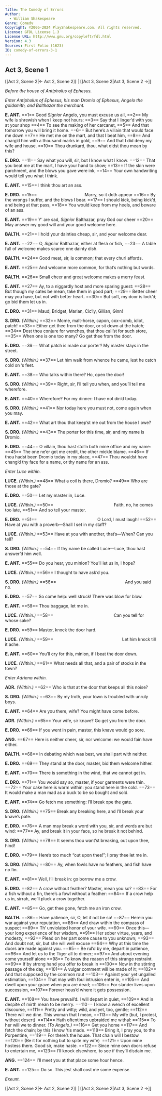 ```yaml
---
Title: The Comedy of Errors
Author: 
  - William Shakespeare
Genre: Comedy
Copyright: ©2005-2024 PlayShakespeare.com. All rights reserved.
License: GFDL License 1.3
License URL: http://www.gnu.org/copyleft/fdl.html
Version: 4.3
Sources: First Folio (1623)
ID: comedy-of-errors-3-1
---
```


## Act 3, Scene 1
[[Act 2, Scene 2|← Act 2, Scene 2]] | [[Act 3, Scene 2|Act 3, Scene 2 →]]

*Before the house of Antipholus of Ephesus.*

*Enter Antipholus of Ephesus, his man Dromio of Ephesus, Angelo the goldsmith, and Balthazar the merchant.*

**E. ANT.**
==1== Good *Signior* Angelo, you must excuse us all,
==2== My wife is shrewish when I keep not hours:
==3== Say that I linger’d with you at your shop
==4== To see the making of her carcanet,
==5== And that tomorrow you will bring it home.
==6== But here’s a villain that would face me down
==7== He met me on the mart, and that I beat him,
==8== And charg’d him with a thousand marks in gold,
==9== And that I did deny my wife and house.
==10== Thou drunkard, thou, what didst thou mean by this?

**E. DRO.**
==11== Say what you will, sir, but I know what I know:
==12== That you beat me at the mart, I have your hand to show;
==13== If the skin were parchment, and the blows you gave were ink,
==14== Your own handwriting would tell you what I think.

**E. ANT.**
==15== I think thou art an ass.

**E. DRO.**
==15==            Marry, so it doth appear
==16== By the wrongs I suffer, and the blows I bear.
==17== I should kick, being kick’d, and being at that pass,
==18== You would keep from my heels, and beware of an ass.

**E. ANT.**
==19== Y’ are sad, *Signior* Balthazar, pray God our cheer
==20== May answer my good will and your good welcome here.

**BALTH.**
==21== I hold your dainties cheap, sir, and your welcome dear.

**E. ANT.**
==22== O, *Signior* Balthazar, either at flesh or fish,
==23== A table full of welcome makes scarce one dainty dish.

**BALTH.**
==24== Good meat, sir, is common; that every churl affords.

**E. ANT.**
==25== And welcome more common, for that’s nothing but words.

**BALTH.**
==26== Small cheer and great welcome makes a merry feast.

**E. ANT.**
==27== Ay, to a niggardly host and more sparing guest:
==28== But though my cates be mean, take them in good part;
==29== Better cheer may you have, but not with better heart.
==30== But soft, my door is lock’d; go bid them let us in.

**E. DRO.**
==31== Maud, Bridget, Marian, Cic’ly, Gillian, Ginn!

**S. DRO.**
*(Within.)*
==32== Mome, malt-horse, capon, cox-comb, idiot, patch!
==33== Either get thee from the door, or sit down at the hatch;
==34== Dost thou conjure for wenches, that thou call’st for such store,
==35== When one is one too many? Go get thee from the door.

**E. DRO.**
==36== What patch is made our porter? My master stays in the street.

**S. DRO.**
*(Within.)*
==37== Let him walk from whence he came, lest he catch cold on ’s feet.

**E. ANT.**
==38== Who talks within there? Ho, open the door!

**S. DRO.**
*(Within.)*
==39== Right, sir, I’ll tell you when, and you’ll tell me wherefore.

**E. ANT.**
==40== Wherefore? For my dinner: I have not din’d today.

**S. DRO.**
*(Within.)*
==41== Nor today here you must not, come again when you may.

**E. ANT.**
==42== What art thou that keep’st me out from the house I owe?

**S. DRO.**
*(Within.)*
==43== The porter for this time, sir, and my name is Dromio.

**E. DRO.**
==44== O villain, thou hast stol’n both mine office and my name:
==45== The one ne’er got me credit, the other mickle blame.
==46== If thou hadst been Dromio today in my place,
==47== Thou wouldst have chang’d thy face for a name, or thy name for an ass.

*Enter Luce within.*

**LUCE.**
*(Within.)*
==48== What a coil is there, Dromio?
==49== Who are those at the gate?

**E. DRO.**
==50== Let my master in, Luce.

**LUCE.**
*(Within.)*
==50==               Faith, no, he comes too late,
==51== And so tell your master.

**E. DRO.**
==51==               O Lord, I must laugh!
==52== Have at you with a proverb—Shall I set in my staff?

**LUCE.**
*(Within.)*
==53== Have at you with another, that’s—When? Can you tell?

**S. DRO.**
*(Within.)*
==54== If thy name be called Luce—Luce, thou hast answer’d him well.

**E. ANT.**
==55== Do you hear, you minion? You’ll let us in, I hope?

**LUCE.**
*(Within.)*
==56== I thought to have ask’d you.

**S. DRO.**
*(Within.)*
==56==                 And you said no.

**E. DRO.**
==57== So come help: well struck! There was blow for blow.

**E. ANT.**
==58== Thou baggage, let me in.

**LUCE.**
*(Within.)*
==58==               Can you tell for whose sake?

**E. DRO.**
==59== Master, knock the door hard.

**LUCE.**
*(Within.)*
==59==                 Let him knock till it ache.

**E. ANT.**
==60== You’ll cry for this, minion, if I beat the door down.

**LUCE.**
*(Within.)*
==61== What needs all that, and a pair of stocks in the town?

*Enter Adriana within.*

**ADR.**
*(Within.)*
==62== Who is that at the door that keeps all this noise?

**S. DRO.**
*(Within.)*
==63== By my troth, your town is troubled with unruly boys.

**E. ANT.**
==64== Are you there, wife? You might have come before.

**ADR.**
*(Within.)*
==65== Your wife, sir knave? Go get you from the door.

**E. DRO.**
==66== If you went in pain, master, this knave would go sore.

**ANG.**
==67== Here is neither cheer, sir, nor welcome: we would fain have either.

**BALTH.**
==68== In debating which was best, we shall part with neither.

**E. DRO.**
==69== They stand at the door, master, bid them welcome hither.

**E. ANT.**
==70== There is something in the wind, that we cannot get in.

**E. DRO.**
==71== You would say so, master, if your garments were thin.
==72== Your cake here is warm within: you stand here in the cold.
==73== It would make a man mad as a buck to be so bought and sold.

**E. ANT.**
==74== Go fetch me something: I’ll break ope the gate.

**S. DRO.**
*(Within.)*
==75== Break any breaking here, and I’ll break your knave’s pate.

**E. DRO.**
==76== A man may break a word with you, sir, and words are but wind:
==77== Ay, and break it in your face, so he break it not behind.

**S. DRO.**
*(Within.)*
==78== It seems thou want’st breaking, out upon thee, hind!

**E. DRO.**
==79== Here’s too much “out upon thee!”; I pray thee let me in.

**S. DRO.**
*(Within.)*
==80== Ay, when fowls have no feathers, and fish have no fin.

**E. ANT.**
==81== Well, I’ll break in: go borrow me a crow.

**E. DRO.**
==82== A crow without feather? Master, mean you so?
==83== For a fish without a fin, there’s a fowl without a feather:
==84== If a crow help us in, sirrah, we’ll pluck a crow together.

**E. ANT.**
==85== Go, get thee gone, fetch me an iron crow.

**BALTH.**
==86== Have patience, sir, O, let it not be so!
==87== Herein you war against your reputation,
==88== And draw within the compass of suspect
==89== Th’ unviolated honor of your wife.
==90== Once this—your long experience of her wisdom,
==91== Her sober virtue, years, and modesty,
==92== Plead on her part some cause to you unknown;
==93== And doubt not, sir, but she will well excuse
==94== Why at this time the doors are made against you.
==95== Be rul’d by me, depart in patience,
==96== And let us to the Tiger all to dinner;
==97== And about evening come yourself alone
==98== To know the reason of this strange restraint.
==99== If by strong hand you offer to break in
==100== Now in the stirring passage of the day,
==101== A vulgar comment will be made of it;
==102== And that supposed by the common rout
==103== Against your yet ungalled estimation,
==104== That may with foul intrusion enter in,
==105== And dwell upon your grave when you are dead;
==106== For slander lives upon succession,
==107== Forever hous’d where it gets possession.

**E. ANT.**
==108== You have prevail’d. I will depart in quiet,
==109== And in despite of mirth mean to be merry.
==110== I know a wench of excellent discourse,
==111== Pretty and witty; wild, and yet, too, gentle;
==112== There will we dine. This woman that I mean,
==113== My wife (but, I protest, without desert) 
==114== Hath oftentimes upbraided me withal:
==115== To her will we to dinner.
*(To Angelo.)*
==116== Get you home
==117== And fetch the chain; by this I know ’tis made.
==118== Bring it, I pray you, to the Porpentine,
==119== For there’s the house. That chain will I bestow
==120== (Be it for nothing but to spite my wife) 
==121== Upon mine hostess there. Good sir, make haste.
==122== Since mine own doors refuse to entertain me,
==123== I’ll knock elsewhere, to see if they’ll disdain me.

**ANG.**
==124== I’ll meet you at that place some hour hence.

**E. ANT.**
==125== Do so. This jest shall cost me some expense.

*Exeunt.*

[[Act 2, Scene 2|← Act 2, Scene 2]] | [[Act 3, Scene 2|Act 3, Scene 2 →]]